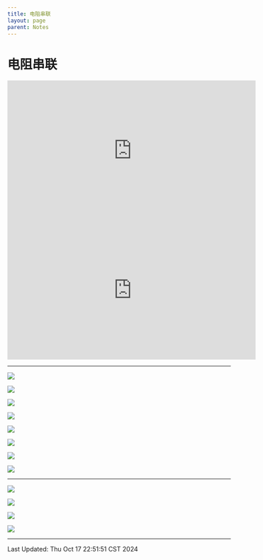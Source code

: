```yaml
---
title: 电阻串联
layout: page
parent: Notes
---
```


# 电阻串联

<iframe width="560" height="315" src="https://www.youtube-nocookie.com/embed/ne0FzAIkeb4?si=ItUmYpyNbCo72LJb" title="YouTube video player" frameborder="0" allow="accelerometer; autoplay; clipboard-write; encrypted-media; gyroscope; picture-in-picture; web-share" referrerpolicy="strict-origin-when-cross-origin" allowfullscreen></iframe>

<iframe width="560" height="315" src="https://www.youtube.com/embed/FVzTZmqmUpI?si=hMsU-TLDLSjlMmN6" title="YouTube video player" frameborder="0" allow="accelerometer; autoplay; clipboard-write; encrypted-media; gyroscope; picture-in-picture; web-share" referrerpolicy="strict-origin-when-cross-origin" allowfullscreen></iframe>

---

![](電路學9：電阻串聯1%20(ZC009)%20-%20YouTube_3'4.220''.jpg)

![](電路學9：電阻串聯1%20(ZC009)%20-%20YouTube_4'23.337''.jpg)

![](電路學9：電阻串聯1%20(ZC009)%20-%20YouTube_6'17.535''.jpg)

![](電路學9：電阻串聯1%20(ZC009)%20-%20YouTube_8'15.889''.jpg)

![](電路學9：電阻串聯1%20(ZC009)%20-%20YouTube_9'27.867''.jpg)

![](電路學9：電阻串聯1%20(ZC009)%20-%20YouTube_10'6.071''.jpg)

![](電路學9：電阻串聯1%20(ZC009)%20-%20YouTube_11'30.088''.jpg)

![](電路學9：電阻串聯1%20(ZC009)%20-%20YouTube_12'27.657''.jpg)

---

![](電路學10：電阻串聯2%20(ZC010)%20-%20YouTube_4'50.591''.jpg)

![](電路學10：電阻串聯2%20(ZC010)%20-%20YouTube_5'13.696''.jpg)

![](電路學10：電阻串聯2%20(ZC010)%20-%20YouTube_9'56.075''.jpg)

![](電路學10：電阻串聯2%20(ZC010)%20-%20YouTube_11'21.763''.jpg)

---

Last Updated: Thu Oct 17 22:51:51 CST 2024
